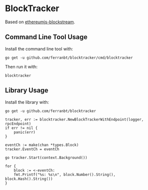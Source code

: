 
# BlockTracker

Based on [ethereumjs-blockstream](https://github.com/ethereumjs/ethereumjs-blockstream).

## Command Line Tool Usage

Install the command line tool with:

```
go get -u github.com/ferranbt/blocktracker/cmd/blocktracker
```

Then run it with:

```
blocktracker
```

## Library Usage

Install the library with:

```
go get -u github.com/ferranbt/blocktracker
```

```
tracker, err := blocktracker.NewBlockTrackerWithEndpoint(logger, rpcEndpoint)
if err != nil {
    panic(err)
}

eventCh := make(chan *types.Block)
tracker.EventCh = eventCh

go tracker.Start(context.Background())

for {
    block := <-eventCh:
    fmt.Printf("%s: %s\n", block.Number().String(), block.Hash().String())
}
```
